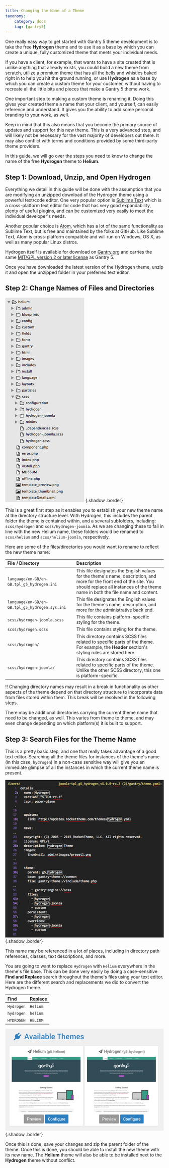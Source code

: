 ```yaml
---
title: Changing the Name of a Theme
taxonomy:
    category: docs
    tag: [gantry5]
---
```


One really easy way to get started with Gantry 5 theme development is to take the free **Hydrogen** theme and to use it as a base by which you can create a unique, fully customized theme that meets your individual needs. 

If you have a client, for example, that wants to have a site created that is unlike anything that already exists, you could build a new theme from scratch, utilize a premium theme that has all the bells and whistles baked right in to help you hit the ground running, or use **Hydrogen** as a base by which you can create a custom theme for your customer, without having to recreate all the little bits and pieces that make a Gantry 5 theme work.

One important step to making a custom theme is renaming it. Doing this gives your created theme a name that your client, and yourself, can easily reference and understand. It gives you the ability to add some personal branding to your work, as well. 

Keep in mind that this also means that you become the primary source of updates and support for this new theme. This is a very advanced step, and will likely not be necessary for the vast majority of developers out there. It may also conflict with terms and conditions provided by some third-party theme providers.

In this guide, we will go over the steps you need to know to change the name of the free **Hydrogen** theme to **Helium**.

## Step 1: Download, Unzip, and Open Hydrogen

Everything we detail in this guide will be done with the assumption that you are modifying an unzipped download of the Hydrogen theme using a powerful text/code editor. One very popular option is [Sublime Text](http://www.sublimetext.com/) which is a cross-platform text editor for code that has very good expandability, plenty of useful plugins, and can be customized very easily to meet the individual developer's needs. 

Another popular choice is [Atom](https://atom.io/), which has a lot of the same functionality as Sublime Text, but is free and maintained by the folks at GitHub. Like Sublime Text, Atom is cross-platform compatible and will run on Windows, OS X, as well as many popular Linux distros.

Hydrogen itself is available for download on [Gantry.org](http://gantry.org/downloads) and carries the same [MIT/GPL version 2 or later license](http://docs.gantry.org/gantry5/basics/license-and-usage) as Gantry 5.

Once you have downloaded the latest version of the Hydrogen theme, unzip it and open the unzipped folder in your preferred text editor.

## Step 2: Change Names of Files and Directories

![Theme Name](theme_name_3.png) {.shadow .border}

This is a great first step as it enables you to establish your new theme name at the directory structure level. With Hydrogen, this includes the parent folder the theme is contained within, and a several subfolders, including: `scss/hydrogen` and `scss/hydrogen-joomla`. As we are changing these to fall in line with the new Helium name, these folders would be renamed to `scss/helium` and `scss/helium-joomla`, respectively. 

Here are some of the files/directories you would want to rename to reflect the new theme name:

| File / Directory                               | Description                                                                                                                                                                                              |
| :-----                                         | :-----                                                                                                                                                                                                   |
| `language/en-GB/en-GB.tpl_g5_hydrogen.ini`     | This file designates the English values for the theme's name, description, and more for the front end of the site. You should replace all instances of the theme name in both the file name and content. |
| `language/en-GB/en-GB.tpl_g5_hydrogen.sys.ini` | This file designates the English values for the theme's name, description, and more for the administrative back end.                                                                                     |
| `scss/hydrogen-joomla.scss`                    | This file contains platform-specific styling for the theme.                                                                                                                                              |
| `scss/hydrogen.scss`                           | This file contains styling for the theme.                                                                                                                                                                |
| `scss/hydrogen/`                               | This directory contains SCSS files related to specific parts of the theme. For example, the **Header** section's styling rules are stored here.                                                          |
| `scss/hydrogen-joomla/`                        | This directory contains SCSS files related to specific parts of the theme. Unlike the other SCSS directory, this one is platform-specific.                                                               |

!! Changing directory names may result in a break in functionality as other aspects of the theme depend on that directory structure to incorporate data from files stored within them. This break will be resolved in the following steps.

There may be additional directories carrying the current theme name that need to be changed, as well. This varies from theme to theme, and may even change depending on which platform(s) it is built to support.

## Step 3: Search Files for the Theme Name

This is a pretty basic step, and one that really takes advantage of a good text editor. Searching all the theme files for instances of the theme's name (in this case, `hydrogen`) in a non-case sensitive way will give you an immediate glimpse of all the instances in which the current theme name is present.

![Theme Name](theme_name_2.png) {.shadow .border}

This name may be referenced in a lot of places, including in directory path references, classes, text descriptions, and more.

You are going to want to replace `Hydrogen` with `Helium` everywhere in the theme's file base. This can be done very easily by doing a case-sensitive **Find and Replace** search throughout the theme's files using your text editor. Here are the different search and replacements we did to convert the Hydrogen theme.

| Find       | Replace  |
| :-----     | :-----   |
| `Hydrogen` | `Helium` |
| `hydrogen` | `helium` |
| `HYDROGEN` | `HELIUM` |

![Theme Name Change](theme_name_1.png) {.shadow .border}

Once this is done, save your changes and zip the parent folder of the theme. Once this is done, you should be able to install the new theme with its new name. The **Helium** theme will also be able to be installed next to the **Hydrogen** theme without conflict.
